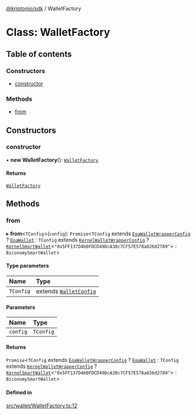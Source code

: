 [@kriptonio/sdk](../README.md) / WalletFactory

# Class: WalletFactory

## Table of contents

### Constructors

- [constructor](WalletFactory.md#constructor)

### Methods

- [from](WalletFactory.md#from)

## Constructors

### constructor

• **new WalletFactory**(): [`WalletFactory`](WalletFactory.md)

#### Returns

[`WalletFactory`](WalletFactory.md)

## Methods

### from

▸ **from**\<`TConfig`\>(`config`): `Promise`\<`TConfig` extends [`EoaWalletWrapperConfig`](../README.md#eoawalletwrapperconfig) ? [`EoaWallet`](EoaWallet.md) : `TConfig` extends [`KernelWalletWrapperConfig`](../README.md#kernelwalletwrapperconfig) ? [`KernelSmartWallet`](KernelSmartWallet.md)\<``"0x5FF137D4b0FDCD49DcA30c7CF57E578a026d2789"``\> : `BiconomySmartWallet`\>

#### Type parameters

| Name | Type |
| :------ | :------ |
| `TConfig` | extends [`WalletConfig`](../README.md#walletconfig) |

#### Parameters

| Name | Type |
| :------ | :------ |
| `config` | `TConfig` |

#### Returns

`Promise`\<`TConfig` extends [`EoaWalletWrapperConfig`](../README.md#eoawalletwrapperconfig) ? [`EoaWallet`](EoaWallet.md) : `TConfig` extends [`KernelWalletWrapperConfig`](../README.md#kernelwalletwrapperconfig) ? [`KernelSmartWallet`](KernelSmartWallet.md)\<``"0x5FF137D4b0FDCD49DcA30c7CF57E578a026d2789"``\> : `BiconomySmartWallet`\>

#### Defined in

[src/wallet/WalletFactory.ts:12](https://github.com/kriptonio/sdk/blob/9e9d3ab/packages/sdk/src/wallet/WalletFactory.ts#L12)
